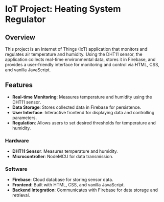 # IoT Project: Heating System Regulator

## Overview

This project is an Internet of Things (IoT) application that monitors and regulates air temperature and humidity. Using the DHT11 sensor, the application collects real-time environmental data, stores it in Firebase, and provides a user-friendly interface for monitoring and control via HTML, CSS, and vanilla JavaScript.

## Features

- **Real-time Monitoring**: Measures temperature and humidity using the DHT11 sensor.
- **Data Storage**: Stores collected data in Firebase for persistence.
- **User Interface**: Interactive frontend for displaying data and controlling parameters.
- **Regulation**: Allows users to set desired thresholds for temperature and humidity.

### Hardware

- **DHT11 Sensor**: Measures temperature and humidity.
- **Microcontroller**: NodeMCU for data transmission.

### Software

- **Firebase**: Cloud database for storing sensor data.
- **Frontend**: Built with HTML, CSS, and vanilla JavaScript.
- **Backend Integration**: Communicates with Firebase for data storage and retrieval.
